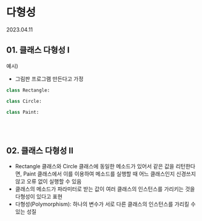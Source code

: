 # 다형성

2023.04.11

## 01. 클래스 다형성 I

예시)  
- 그림판 프로그램 만든다고 가정  
```python
class Rectangle:

class Circle:

class Paint:
```

<br/><br/>

## 02. 클래스 다형성 II
- Rectangle 클래스와 Circle 클래스에 동일한 메소드가 있어서 같은 값을 리턴한다면, Paint 클래스에서 이를 이용하여 메소드를 실행할 때 어느 클래스인지 신경쓰지 않고 오류 없이 실행할 수 있음
- 클래스의 메소드가 파라미터로 받는 값이 여러 클래스의 인스턴스를 가리키는 것을 다형성이 있다고 표현
- 다형성(Polymorphism): 하나의 변수가 서로 다른 클래스의 인스턴스를 가리킬 수 있는 성질
